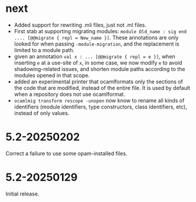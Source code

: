 # next

- Added support for rewriting .mli files, just not .ml files.
- First stab at supporting migrating modules: `module Old_name : sig end
  .... [@@migrate { repl = New_name }]`. These annotations are only looked for when
  passing `-module-migration`, and the replacement is limited to a module path.
- given an annotation `val x : ... [@@migrate { repl = e }]`, when inserting `e` at a
  use-site of `x`, in some case, we now modify `e` to avoid shadowing-related
  issues, and shorten module paths according to the modules opened in that scope.
- added an experimental printer that ocamlformats only the sections of the code
  that are modified, instead of the entire file. It is used by default when a repository
  does not use ocamlformat.
- `ocamlmig transform rescope -unopen` now know to rename all kinds of identifiers
  (module identifiers, type constructors, class identifiers, etc), instead of only
  values.

# 5.2-20250202

Correct a failure to use some opam-installed files.

# 5.2-20250129

Initial release.
